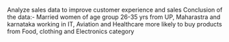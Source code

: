 Analyze sales data to improve customer experience and sales
Conclusion of the data:-
                        Married women of age group 26-35 yrs from UP, Maharastra and karnataka working in IT, Aviation and Healthcare more likely to buy products from Food, clothing and Electronics category
